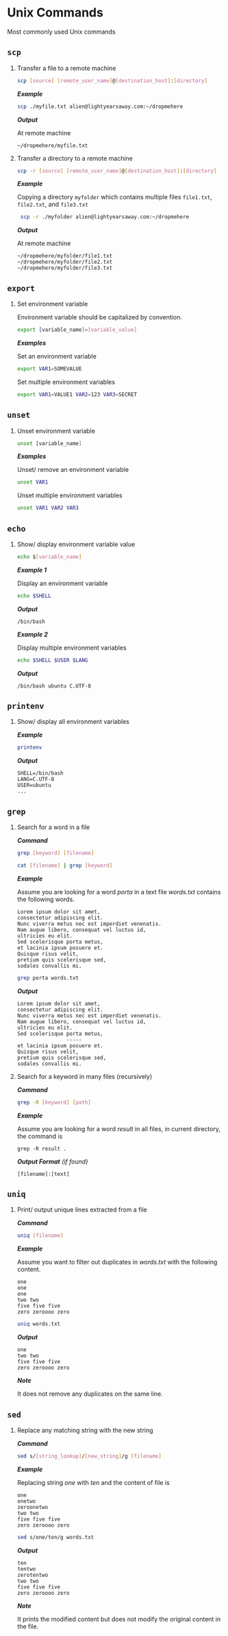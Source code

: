 # Unix Commands

Most commonly used Unix commands

## `scp`

1. Transfer a file to a remote machine

   ```bash
   scp [source] [remote_user_name]@[destination_host]:[directory]
   ```

   **_Example_**

   ```bash
   scp ./myfile.txt alien@lightyearsaway.com:~/dropmehere
   ```

   **_Output_**

   At remote machine

   ```none
   ~/dropmehere/myfile.txt
   ```

2. Transfer a directory to a remote machine

   ```bash
   scp -r [source] [remote_user_name]@[destination_host]:[directory]
   ```

   **_Example_**

   Copying a directory `myfolder` which contains multiple files `file1.txt`, `file2.txt`, and `file3.txt`

   ```bash
    scp -r ./myfolder alien@lightyearsaway.com:~/dropmehere
   ```

   **_Output_**

   At remote machine

   ```none
   ~/dropmehere/myfolder/file1.txt
   ~/dropmehere/myfolder/file2.txt
   ~/dropmehere/myfolder/file3.txt
   ```

## `export`

1. Set environment variable

   Environment variable should be capitalized by convention.

   ```bash
   export [variable_name]=[variable_value]
   ```

   **_Examples_**

   Set an environment variable

   ```bash
   export VAR1=SOMEVALUE
   ```

   Set multiple environment variables

   ```bash
   export VAR1=VALUE1 VAR2=123 VAR3=SECRET
   ```

## `unset`

1. Unset environment variable

   ```bash
   unset [variable_name]
   ```

   **_Examples_**

   Unset/ remove an environment variable

   ```bash
   unset VAR1
   ```

   Unset multiple environment variables

   ```bash
   unset VAR1 VAR2 VAR3
   ```

## `echo`

1. Show/ display environment variable value

   ```bash
   echo $[variable_name]
   ```

   **_Example 1_**

   Display an environment variable

   ```bash
   echo $SHELL
   ```

   **_Output_**

   ```none
   /bin/bash
   ```

   **_Example 2_**

   Display multiple environment variables

   ```bash
   echo $SHELL $USER $LANG
   ```

   **_Output_**

   ```none
   /bin/bash ubuntu C.UTF-8
   ```

## `printenv`

1. Show/ display all environment variables

   **_Example_**

   ```bash
   printenv
   ```

   **_Output_**

   ```none
   SHELL=/bin/bash
   LANG=C.UTF-8
   USER=ubuntu
   ...
   ```

## `grep`

1. Search for a word in a file

   **_Command_**

   ```bash
   grep [keyword] [filename]
   ```

   ```bash
   cat [filename] | grep [keyword]
   ```

   **_Example_**

   Assume you are looking for a word _porta_ in a text file _words.txt_ contains the following words.

   ```none
   Lorem ipsum dolor sit amet,
   consectetur adipiscing elit.
   Nunc viverra metus nec est imperdiet venenatis.
   Nam augue libero, consequat vel luctus id,
   ultricies eu elit.
   Sed scelerisque porta metus,
   et lacinia ipsum posuere et.
   Quisque risus velit,
   pretium quis scelerisque sed,
   sodales convallis mi.
   ```

   ```bash
   grep porta words.txt
   ```

   **_Output_**

   ```none
   Lorem ipsum dolor sit amet,
   consectetur adipiscing elit.
   Nunc viverra metus nec est imperdiet venenatis.
   Nam augue libero, consequat vel luctus id,
   ultricies eu elit.
   Sed scelerisque porta metus,
                   -----
   et lacinia ipsum posuere et.
   Quisque risus velit,
   pretium quis scelerisque sed,
   sodales convallis mi.
   ```

2. Search for a keyword in many files (recursively)

   **_Command_**

   ```bash
   grep -R [keyword] [path]
   ```

   **_Example_**

   Assume you are looking for a word _result_ in all files, in current directory, the command is

   ```none
   grep -R result .
   ```

   **_Output Format_** _(if found)_

   ```none
   [filename]:[text]
   ```

## `uniq`

1. Print/ output unique lines extracted from a file

   **_Command_**

   ```bash
   uniq [filename]
   ```

   **_Example_**

   Assume you want to filter out duplicates in _words.txt_ with the following content.

   ```none
   one
   one
   one
   two two
   five five five
   zero zeroooo zero
   ```

   ```bash
   uniq words.txt
   ```

   **_Output_**

   ```none
   one
   two two
   five five five
   zero zeroooo zero
   ```

   **_Note_**

   It does not remove any duplicates on the same line.

## `sed`

1. Replace any matching string with the new string

   **_Command_**

   ```bash
   sed s/[string_lookup]/[new_string]/g [filename]
   ```

   **_Example_**

   Replacing string _one_ with _ten_ and the content of file is

   ```none
   one
   onetwo
   zeroonetwo
   two two
   five five five
   zero zeroooo zero
   ```

   ```bash
   sed s/one/ten/g words.txt
   ```

   **_Output_**

   ```none
   ten
   tentwo
   zerotentwo
   two two
   five five five
   zero zeroooo zero
   ```

   **_Note_**

   It prints the modified content but does not modify the original content in the file.
